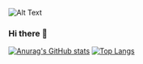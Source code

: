 ![Alt Text](https://media.giphy.com/media/ZVik7pBtu9dNS/giphy.gif)





### Hi there 👋 














[![Anurag's GitHub stats](https://github-readme-stats.vercel.app/api?username=burakcokan)](https://github.com/anuraghazra/github-readme-stats)
[![Top Langs](https://github-readme-stats.vercel.app/api/top-langs/?username=burakcokan)](https://github.com/anuraghazra/github-readme-stats)



